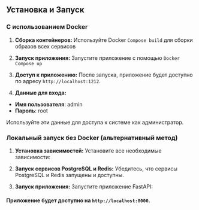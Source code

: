 ## Установка и Запуск

### С использованием Docker

1. **Сборка контейнеров:**
   Используйте Docker `Compose build` для сборки образов всех сервисов

2. **Запуск приложения:**
Запустите приложение с помощью `Docker Compose up`

3. **Доступ к приложению:**
После запуска, приложение будет доступно по адресу `http://localhost:1212`.

4. **Данные для входа:**
- **Имя пользователя**: admin
- **Пароль**: root

Используйте эти данные для доступа к системе как администратор.

### Локальный запуск без Docker (альтернативный метод)

1. **Установка зависимостей:**
Установите все необходимые зависимости:

2. **Запуск сервисов PostgreSQL и Redis:**
Убедитесь, что сервисы PostgreSQL и Redis запущены и доступны.

3. **Запуск приложения:**
Запустите приложение FastAPI:

#### Приложение будет доступно на `http://localhost:8000`.
